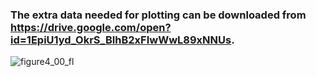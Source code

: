 ### The extra data needed for plotting can be downloaded from https://drive.google.com/open?id=1EpiU1yd_OkrS_BIhB2xFIwWwL89xNNUs.



![figure4_00_fl](C:\Users\user\Documents\deepSIBA\article_results\main_figures\figure_4\figure4_00_fl.png)